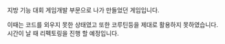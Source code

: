 지방 기능 대회 게임개발 부문으로 나가 만들었던 게임입니다.

이때는 코드를 외우지 못한 상태였고 또한 코루틴등을 제대로 활용하지 못하였습니다.
시간이 날 때 리펙토링을 진행 할 예정입니다.
